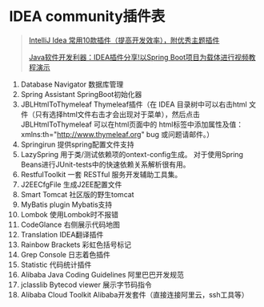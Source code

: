 # IDEA community插件表

>  [IntelliJ Idea 常用10款插件（提高开发效率），附优秀主题插件](https://blog.csdn.net/weixin_41846320/article/details/82697818)
>
> [Java软件开发利器：IDEA插件分享!以Spring Boot项目为载体进行视频教程演示](https://www.bilibili.com/video/av95417273/)

1.   Database Navigator  数据库管理
2.  Spring Assistant      SpringBoot初始化器
8.   JBLHtmlToThymeleaf       Thymeleaf插件（在 IDEA 目录树中可以右击html 文件（只有选择html文件右击才会出现对于菜单），然后点击 JBLHtmlToThymeleaf 可以在html页面中的 html标签中添加属性及值：xmlns:th="http://www.thymeleaf.org" bug 或问题请邮件。）
10.   Springirun          提供spring配置文件支持
13.   LazySpring            用于类/测试依赖项的ontext-config生成。 对于使用Spring Beans进行JUnit-tests中的快速依赖关系解析很有用。
16.   RestfulToolkit       一套 RESTful 服务开发辅助工具集。
19.   J2EECfgFile         生成J2EE配置文件
24.   Smart Tomcat         社区版的野生tomcat
25.   MyBatis plugin       Mybatis支持
30.   Lombok          使用Lombok时不报错
17.    CodeGlance      右侧展示代码地图
18.    Translation     IDEA翻译插件
19.    Rainbow Brackets        彩虹色括号标记
20.    Grep Console        日志着色插件
21.    Statistic         代码统计插件
26.   Alibaba Java Coding Guidelines          阿里巴巴开发规范 
27.   jclasslib Bytecod viewer				展示字节码指令
19.   Alibaba Cloud Toolkit                    Alibaba开发套件（直接连接阿里云，ssh工具等）